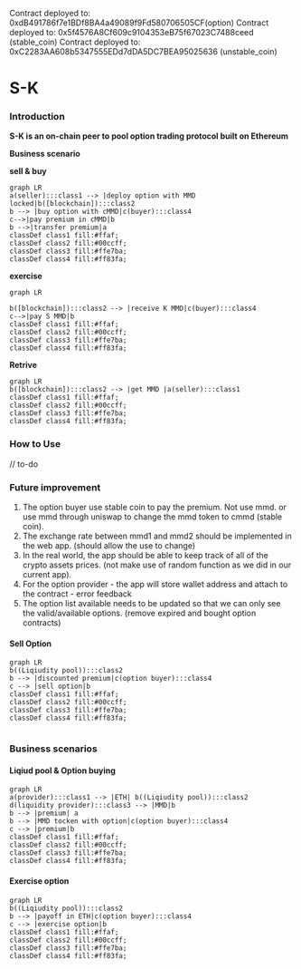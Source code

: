 Contract deployed to: 0xdB491786f7e1BDf8BA4a49089f9Fd580706505CF(option)
Contract deployed to: 0x5f4576A8Cf609c9104353eB75f67023C7488ceed
(stable_coin)
Contract deployed to: 0xC2283AA608b5347555EDd7dDA5DC7BEA95025636
(unstable_coin)

# S-K

### Introduction

**S-K is an on-chain peer to pool option trading protocol built on Ethereum**

**Business scenario**

**sell & buy** 

```mermaid
graph LR
a(seller):::class1 --> |deploy option with MMD locked|b([blockchain]):::class2
b --> |buy option with cMMD|c(buyer):::class4
c-->|pay premium in cMMD|b
b -->|transfer premium|a
classDef class1 fill:#ffaf;
classDef class2 fill:#00ccff;
classDef class3 fill:#ffe7ba;
classDef class4 fill:#ff83fa;
```

**exercise**

```mermaid
graph LR

b([blockchain]):::class2 --> |receive K MMD|c(buyer):::class4
c-->|pay S MMD|b
classDef class1 fill:#ffaf;
classDef class2 fill:#00ccff;
classDef class3 fill:#ffe7ba;
classDef class4 fill:#ff83fa;
```

**Retrive**

```mermaid
graph LR
b([blockchain]):::class2 --> |get MMD |a(seller):::class1
classDef class1 fill:#ffaf;
classDef class2 fill:#00ccff;
classDef class3 fill:#ffe7ba;
classDef class4 fill:#ff83fa;
```

### How to Use

// to-do


### Future improvement
1. The option buyer use stable coin to pay the premium. Not use mmd. or use mmd through uniswap to change the mmd token to cmmd (stable coin).
2. The exchange rate between mmd1 and mmd2 should be implemented in the web app. (should allow the use to change)
3. In the real world, the app should be able to keep track of all of the crypto assets prices. (not make use of random function as we did in our current app).
4. For the option provider - the app will store wallet address and attach to the contract - error feedback
5. The option list available needs to be updated so that we can only see the valid/available options. (remove expired and bought option contracts)



#### Sell Option

```mermaid
graph LR
b((Liqiudity pool)):::class2
b --> |discounted premium|c(option buyer):::class4
c --> |sell option|b
classDef class1 fill:#ffaf;
classDef class2 fill:#00ccff;
classDef class3 fill:#ffe7ba;
classDef class4 fill:#ff83fa;
```

```mermaid

```

### Business scenarios

#### Liqiud pool & Option buying

```mermaid
graph LR
a(provider):::class1 --> |ETH| b((Liqiudity pool)):::class2
d(liquidity provider):::class3 --> |MMD|b
b --> |premium| a
b --> |MMD tocken with option|c(option buyer):::class4
c --> |premium|b
classDef class1 fill:#ffaf;
classDef class2 fill:#00ccff;
classDef class3 fill:#ffe7ba;
classDef class4 fill:#ff83fa;
```

#### Exercise option

```mermaid
graph LR
b((Liqiudity pool)):::class2
b --> |payoff in ETH|c(option buyer):::class4
c --> |exercise option|b
classDef class1 fill:#ffaf;
classDef class2 fill:#00ccff;
classDef class3 fill:#ffe7ba;
classDef class4 fill:#ff83fa;
```

